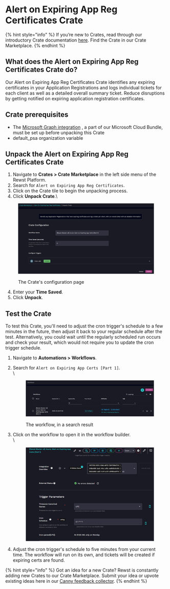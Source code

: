 # Alert on Expiring App Reg Certificates Crate

{% hint style="info" %}
If you’re new to Crates, read through our introductory Crate documentation [here](https://docs.rewst.help/prebuilt-automations/crates). Find the Crate in our Crate Marketplace.
{% endhint %}

## What does the Alert on Expiring App Reg Certificates Crate do?

Our Alert on Expiring App Reg Certificates Crate identifies any expiring certificates in your Application Registrations and logs individual tickets for each client as well as a detailed overall summary ticket. Reduce disruptions by getting notified on expiring application registration certificates.

## Crate prerequisites

* The [Microsoft Graph integration](../../configuration/integrations/integration-guides/microsoft-cloud-integration-bundle/microsoft-graph/) , a part of our Microsoft Cloud Bundle, must be set up before unpacking this Crate
* default\_psa organization variable

## Unpack the Alert on Expiring App Reg Certificates Crate

1. Navigate to **Crates > Crate Marketplace** in the left side menu of the Rewst Platform.
2. Search for `Alert on Expiring App Reg Certificates`.
3. Click on the Crate tile to begin the unpacking process.
4. Click **Unpack Crate**.\


<figure><img src="../../../.gitbook/assets/image (54) (2).png" alt="Screenshot of the Rewst platform showing the unpacking screen for a workflow crate titled &#x22;[Rewst Master v3] Azure: Alert on Expiring App Certs [Part 1]&#x22;. The page displays a description: &#x22;Identify any Application Registrations that have expiring certificates and log a ticket per client, with an overall ticket with all detailed information.&#x22; Below that, there&#x27;s a &#x22;Crate Configuration&#x22; section with fields for &#x22;Workflow Name&#x22; (pre-filled), &#x22;Time Saved (seconds)&#x22; (set to 0), and a trigger configuration showing a Cron Job marked as &#x22;Enabled&#x22;. Buttons for &#x22;Previous&#x22; and &#x22;Unpack&#x22; appear at the bottom right."><figcaption><p>The Crate's configuration page</p></figcaption></figure>

4. Enter your **Time Saved**.
5. Click **Unpack**.

## Test the Crate

To test this Crate, you'll need to adjust the cron trigger's schedule to a few minutes in the future, then adjust it back to your regular schedule after the test. Alternatively, you could wait until the regularly scheduled run occurs and check your result, which would not require you to update the cron trigger schedule.

1. Navigate to **Automations > Workflows**.
2.  Search for `Alert on Expiring App Certs [Part 1]`.\
    \


    <figure><img src="../../../.gitbook/assets/image (55) (2).png" alt="Screenshot of the Workflows page in the Rewst platform. A search for &#x22;expiring&#x22; is active in the top-right search bar. The results show one workflow: [Rewst Master v3] Azure: Alert on Expiring App Certs [Part 1], last updated on 2025-03-29 at 17:20. To the right of the workflow name are buttons for Configure, Triggers (1), Clone (Sync), and a link to the related crate Alert on Expiring App Reg Cer…. There are also options for more actions via a three-dot menu and a right-arrow icon for further navigation."><figcaption><p>The workflow, in a search result<br></p></figcaption></figure>
3.  Click on the workflow to open it in the workflow builder.\
    \


    <figure><img src="../../../.gitbook/assets/image (56) (2).png" alt="Screenshot of the Cron Trigger configuration for the workflow [Rewst Master v3] Azure: Alert on Expiring App Certs [Part 1] in the Rewst platform. The trigger type is fixed and cannot be modified. Under Integration Overrides, three visible UUIDs are shown with 6 hidden items. The External Status indicates &#x22;No errors detected&#x22; with a green checkmark.  In the Trigger Parameters section:  Timezone Canonical Names is set to UTC.  Cron Schedule is set to 0 1 * * 1.  Below, the parsed cron expression confirms: &#x22;At 01:00 AM, only on Monday.&#x22; The layout includes multiple icons for editing, syncing, and navigation at the top."><figcaption></figcaption></figure>
4. Adjust the cron trigger's schedule to five minutes from your current time. The workflow will run on its own, and tickets will be created if expiring certs are found.

{% hint style="info" %}
Got an idea for a new Crate? Rewst is constantly adding new Crates to our Crate Marketplace. Submit your idea or upvote existing ideas here in our [Canny feedback collector](https://rewst.canny.io/crates).
{% endhint %}
